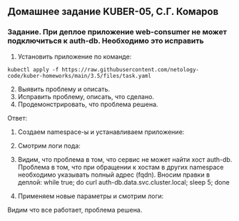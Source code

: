 ## Домашнее задание KUBER-05, С.Г. Комаров


### Задание. При деплое приложение web-consumer не может подключиться к auth-db. Необходимо это исправить

1. Установить приложение по команде:
```shell
kubectl apply -f https://raw.githubusercontent.com/netology-code/kuber-homeworks/main/3.5/files/task.yaml
```
2. Выявить проблему и описать.
3. Исправить проблему, описать, что сделано.
4. Продемонстрировать, что проблема решена.

Ответ:  

1. Создаем namespace-ы и устанавливаем приложение:  


2. Смотрим логи пода:  


3. Видим, что проблема в том, что сервис не может найти хост auth-db. Проблема в том, что при обращении к хостам в других namespace необходимо указывать полный адрес (fqdn). Вносим правки в деплой: while true; do curl auth-db.data.svc.cluster.local; sleep 5; done  

4. Применяем новые параметры и смотрим логи:  


Видим что все работает, проблема решена.  